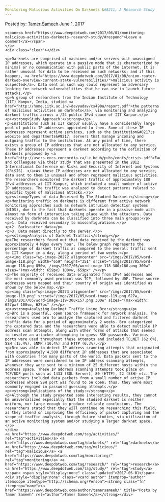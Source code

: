 ```yaml
---
Monitoring Malicious Activities On Darknets &#8211; A Research Study
---
```

<article class="post-listing post-20263 post type-post status-publish format-standard has-post-thumbnail hentry  tag-activities tag-darknets tag-malicious tag-monitoring tag-research tag-study">
    <div class="post-inner">
        <span>Posted by: <a href="https://www.deepdotweb.com/author/tamersameeh/" title="">Tamer Sameeh </a></span>
    <span>June 1, 2017</span>
    
    <span><a href="https://www.deepdotweb.com/2017/06/01/monitoring-malicious-activities-darknets-research-study/#respond">Leave a comment</a></span>
    </p>
    <div class="clear"></div>
    
    <p>Darknets are comprised of machines and/or servers with unassigned IP addresses, which operate in a passive mode that is characterized by minimal or no communication with public parts of the internet. It is rather unusual for data to be received on such networks; and if this happens, <a href="https://www.deepdotweb.com/2017/01/08/onion-router-darkweb-overview-current-state-vulnerabilities/">malicious activity is suspected</a>. Data sent in such way could represent an adversary looking for network vulnerabilities that he can use to launch future attacks.</p>
    <p>A group of researchers from the Indian Institute of Technology (IIT) Kanpur, India, studied <a href="http://home.iitk.ac.in/~devyadav/cs498a/report.pdf">the patterns of malicious activities on darknets</a>, via monitoring and analyzing darknet traffic across a /24 public IPv4 space of IIT Kanpur.</p>
    <p><strong>Study Approach:</strong></p>
    <p>Institutions such as IIT Kanpur usually have a considerably large pool of public IP addresses appointed to them. Some of these IP addresses represent active services, such as the institution&#8217;s website and departments&#8217; servers that manage incoming and outgoing traffic to the institution. At any point of time, there exists a group of IP addresses that are not allocated to any service. These IP addresses represent a darknet according to the definition of darknets proposed by <a href="http://users.encs.concordia.ca/~e_bouh/pubs/confs/crisis.pdf">Fachkha and colleagues via their study that was presented in the 2012 International Conference on Risks and Security of Internet and Systems (CRiSIS). </a>As these IP addresses are not allocated to any service, data sent to them is unusual and often represent malicious activities. The researchers monitored the darknet traffic of approximately 180 IPv4 addresses at IIT Kanpur, which included a small number of active IP addresses. The traffic was analyzed to detect patterns related to specific types of malicious attacks.</p>
    <p><strong>Types of data Received By The Studied Darknet:</strong></p>
    <p>Monitoring traffic on darknets is different from active network monitoring approaches such as network intrusion detection systems (NIDS), due to the fact that darknets operate in a passive mode with almost no form of interaction taking place with the attackers. Data received by darknets can be classified into three main groups:</p>
    <p>1. Data received secondary to misconfigurations.</p>
    <p>2. Backscatter data</p>
    <p>3. Data meant directly to the server.</p>
    <p><strong>Analysis of Darknet Traffic:</strong></p>
    <p>The researchers found out that data received by the darknet was approximately 4 MBps every hour. The below graph represents the percentage of darknet traffic as compared to the overall traffic sent to IIT Kanpur in a day, along a period of two weeks.</p>
    <p><img class="wp-image-20272 aligncenter" src="/imgs/2017/05/word-image-118.png" width="659" height="351" srcset="/imgs/2017/05/word-image-118.png 850w, /imgs/2017/05/word-image-118-300x160.png 300w" sizes="(max-width: 659px) 100vw, 659px" /></p>
    <p>The majority of received data originated from IPv4 addresses and the most commonly used protocol was TCP, followed by UDP. These source addresses were mapped and their country of origin was identified as shown by the below map.</p>
    <p><img class="wp-image-20273 aligncenter" src="/imgs/2017/05/word-image-119.png" srcset="/imgs/2017/05/word-image-119.png 627w, /imgs/2017/05/word-image-119-300x157.png 300w" sizes="(max-width: 627px) 100vw, 627px" /></p>
    <p><strong>Analyzing Darknet Traffic Using Bro:</strong></p>
    <p>Bro is a powerful, open source framework for network analysis. The researchers used bro to analyze the captured and filtered darknet traffic data for a period of approximately 2 weeks. Bro categorized the captured data and the researchers were able to detect multiple IP address scan attempts, along with other forms of attacks that seemed to involve an attacker attempting to guess SSH passwords. Various ports were used throughout these attempts and included TELNET (62.6%), SSH (15.4%), SNMP (10.4%) and HTTP (6.3%).</p>
    <p>Bro was able to detect IP address scanning attempts that originated from approximately 4,500 different IP addresses that are associated with countries from many parts of the world. Data packets sent to the IP addresses were considered to be IP address scanning attempts, whenever they were sent to a minimum of 25 different hosts within the address space. These IP address scanning attempts took place on TCP/UDP ports such as 1433 (SQL Server), 80 (HTTP), 22 (SSH) etc. The researchers included data packets from a small number of active IP addresses whose SSH port was found to be open; thus, they were most commonly engaged in password guessing attempts.</p>
    <p><strong>Implications of the study:</strong></p>
    <p>Although the study presented some interesting results, they cannot be universalized especially that the studied darknet is neither uniform, nor large enough to produce reliable conclusions. The researchers stated that they will continue on researching this field, as they intend on improving the efficiency of packet capturing and the scope of traffic analysis, through future studies, via utilization of an active monitoring system and/or studying a larger darknet space.</p>
    </div>
    <a href="https://www.deepdotweb.com/tag/activities/" rel="tag">activities</a> <a href="https://www.deepdotweb.com/tag/darknets/" rel="tag">darknets</a> <a href="https://www.deepdotweb.com/tag/malicious/" rel="tag">malicious</a> <a href="https://www.deepdotweb.com/tag/monitoring/" rel="tag">monitoring</a> <a href="https://www.deepdotweb.com/tag/research/" rel="tag">research</a> <a href="https://www.deepdotweb.com/tag/study/" rel="tag">study</a></span> <span style="display:none" class="updated">2017-06-01</span>
    <div style="display:none" class="vcard author" itemprop="author" itemscope itemtype="http://schema.org/Person"><strong class="fn" itemprop="name"><a href="https://www.deepdotweb.com/author/tamersameeh/" title="Posts by Tamer Sameeh" rel="author">Tamer Sameeh</a></strong></div>
    
